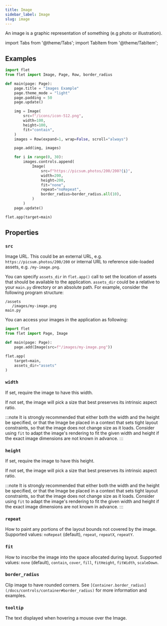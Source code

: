```yaml
---
title: Image
sidebar_label: Image
slug: image
---
```


An image is a graphic representation of something (e.g photo or illustration).

import Tabs from '@theme/Tabs';
import TabItem from '@theme/TabItem';

## Examples

<Tabs groupId="language">
  <TabItem value="python" label="Python" default>

```python
import flet
from flet import Image, Page, Row, border_radius

def main(page: Page):
    page.title = "Images Example"
    page.theme_mode = "light"
    page.padding = 50
    page.update()

    img = Image(
        src=f"/icons/icon-512.png",
        width=100,
        height=100,
        fit="contain",
    )
    images = Row(expand=1, wrap=False, scroll="always")

    page.add(img, images)

    for i in range(0, 30):
        images.controls.append(
            Image(
                src=f"https://picsum.photos/200/200?{i}",
                width=200,
                height=200,
                fit="none",
                repeat="noRepeat",
                border_radius=border_radius.all(10),
            )
        )
    page.update()

flet.app(target=main)
```
  </TabItem>
</Tabs>

## Properties

### `src`

Image URL. This could be an external URL, e.g. `https://picsum.photos/200/200` or internal URL to reference side-loaded assets, e.g. `/my-image.png`.

You can specify `assets_dir` in `flet.app()` call to set the location of assets that should be available to the application. `assets_dir` could be a relative to your `main.py` directory or an absolute path. For example, consider the following program structure:

```
/assets
   /images/my-image.png
main.py
```

You can access your images in the application as following:

```python {5,9}
import flet
from flet import Page, Image

def main(page: Page):
    page.add(Image(src=f"/images/my-image.png"))

flet.app(
    target=main,
    assets_dir="assets"
)
```

### `width`

If set, require the image to have this width.

If not set, the image will pick a size that best preserves its intrinsic aspect ratio.

:::note
It is strongly recommended that either both the width and the height be specified, or that the Image be placed in a context that sets tight layout constraints, so that the image does not change size as it loads. Consider using `fit` to adapt the image's rendering to fit the given width and height if the exact image dimensions are not known in advance.
:::

### `height`

If set, require the image to have this height.

If not set, the image will pick a size that best preserves its intrinsic aspect ratio.

:::note
It is strongly recommended that either both the width and the height be specified, or that the Image be placed in a context that sets tight layout constraints, so that the image does not change size as it loads. Consider using `fit` to adapt the image's rendering to fit the given width and height if the exact image dimensions are not known in advance.
:::

### `repeat`

How to paint any portions of the layout bounds not covered by the image. Supported values: `noRepeat` (default), `repeat`, `repeatX`, `repeatY`.

### `fit`

How to inscribe the image into the space allocated during layout. Supported values: `none` (default), `contain`, `cover`, `fill`, `fitHeight`, `fitWidth`, `scaleDown`.

### `border_radius`

Clip image to have rounded corners. See `[Container.border_radius](/docs/controls/container#border_radius)` for more information and examples.

### `tooltip`

The text displayed when hovering a mouse over the Image.